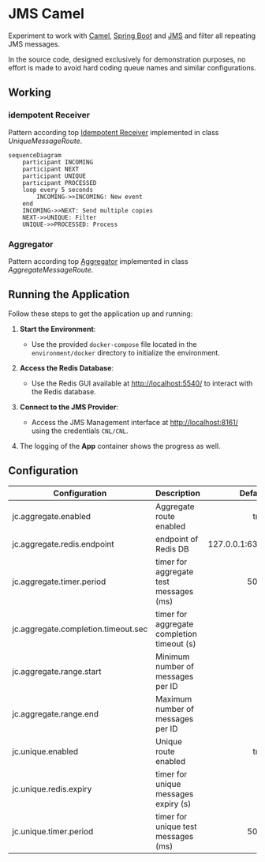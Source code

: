 # JMS Camel
Experiment to work with [Camel](https://camel.apache.org/), 
[Spring Boot](https://spring.io/projects/spring-boot) and [JMS](https://activemq.apache.org/components/artemis/) and filter all repeating JMS messages.

In the source code, designed exclusively for demonstration purposes, no effort is made to avoid hard coding queue names and similar configurations.
## Working
### idempotent Receiver
Pattern according top [Idempotent Receiver](https://www.enterpriseintegrationpatterns.com/patterns/messaging/IdempotentReceiver.html) 
implemented in class *UniqueMessageRoute*.

```mermaid
sequenceDiagram
    participant INCOMING
    participant NEXT
    participant UNIQUE
    participant PROCESSED
    loop every 5 seconds
        INCOMING->>INCOMING: New event
    end
    INCOMING->>NEXT: Send multiple copies
    NEXT->>UNIQUE: Filter
    UNIQUE->>PROCESSED: Process
```
### Aggregator
Pattern according top [Aggregator](https://www.enterpriseintegrationpatterns.com/patterns/messaging/Aggregator.html) 
implemented in class *AggregateMessageRoute*.

## Running the Application

Follow these steps to get the application up and running:

1. **Start the Environment**:
    - Use the provided `docker-compose` file located in the `environment/docker` directory to initialize the environment.

1. **Access the Redis Database**:
    - Use the Redis GUI available at [http://localhost:5540/](http://localhost:5540/) to interact with the Redis database.

1. **Connect to the JMS Provider**:
    - Access the JMS Management interface at [http://localhost:8161/](http://localhost:8161/) using the credentials `CNL/CNL`.

1. The logging of the **App** container shows the progress as well.

## Configuration

| Configuration                       | Description                                |        Default |
|-------------------------------------|--------------------------------------------|---------------:|
| jc.aggregate.enabled                | Aggregate route enabled                    |           true |
| jc.aggregate.redis.endpoint         | endpoint of Redis DB                       | 127.0.0.1:6379 |
| jc.aggregate.timer.period           | timer for aggregate test messages (ms)     |           5000 |
| jc.aggregate.completion.timeout.sec | timer for aggregate completion timeout (s) |             60 |
| jc.aggregate.range.start            | Minimum number of messages per ID          |              5 |
| jc.aggregate.range.end              | Maximum number of messages per ID          |             10 |
| jc.unique.enabled                   | Unique route enabled                       |           true |
| jc.unique.redis.expiry              | timer for unique messages expiry (s)       |             60 |
| jc.unique.timer.period              | timer for unique test messages (ms)        |           5000 |         